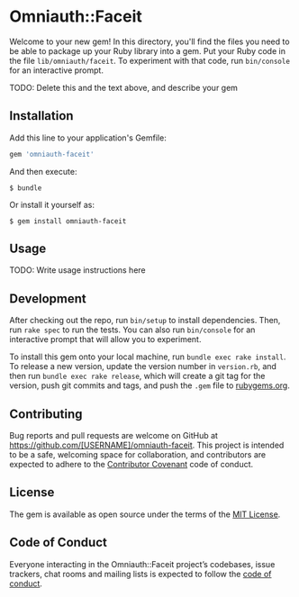 # Omniauth::Faceit

Welcome to your new gem! In this directory, you'll find the files you need to be able to package up your Ruby library into a gem. Put your Ruby code in the file `lib/omniauth/faceit`. To experiment with that code, run `bin/console` for an interactive prompt.

TODO: Delete this and the text above, and describe your gem

## Installation

Add this line to your application's Gemfile:

```ruby
gem 'omniauth-faceit'
```

And then execute:

    $ bundle

Or install it yourself as:

    $ gem install omniauth-faceit

## Usage

TODO: Write usage instructions here

## Development

After checking out the repo, run `bin/setup` to install dependencies. Then, run `rake spec` to run the tests. You can also run `bin/console` for an interactive prompt that will allow you to experiment.

To install this gem onto your local machine, run `bundle exec rake install`. To release a new version, update the version number in `version.rb`, and then run `bundle exec rake release`, which will create a git tag for the version, push git commits and tags, and push the `.gem` file to [rubygems.org](https://rubygems.org).

## Contributing

Bug reports and pull requests are welcome on GitHub at https://github.com/[USERNAME]/omniauth-faceit. This project is intended to be a safe, welcoming space for collaboration, and contributors are expected to adhere to the [Contributor Covenant](http://contributor-covenant.org) code of conduct.

## License

The gem is available as open source under the terms of the [MIT License](https://opensource.org/licenses/MIT).

## Code of Conduct

Everyone interacting in the Omniauth::Faceit project’s codebases, issue trackers, chat rooms and mailing lists is expected to follow the [code of conduct](https://github.com/[USERNAME]/omniauth-faceit/blob/master/CODE_OF_CONDUCT.md).

